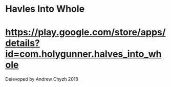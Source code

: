 # Havles Into Whole
# https://play.google.com/store/apps/details?id=com.holygunner.halves_into_whole
Delevoped by Andrew Chyzh 2018
